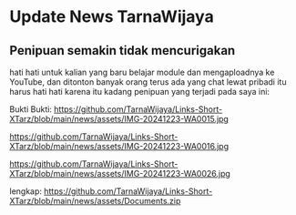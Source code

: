 # Update News TarnaWijaya

## Penipuan semakin tidak mencurigakan
hati hati untuk kalian yang baru belajar module dan mengaploadnya ke YouTube,
dan ditonton banyak orang terus ada yang chat lewat pribadi itu harus hati hati
karena itu kadang penipuan yang terjadi pada saya ini:

Bukti Bukti:
https://github.com/TarnaWijaya/Links-Short-XTarz/blob/main/news/assets/IMG-20241223-WA0015.jpg

https://github.com/TarnaWijaya/Links-Short-XTarz/blob/main/news/assets/IMG-20241223-WA0016.jpg

https://github.com/TarnaWijaya/Links-Short-XTarz/blob/main/news/assets/IMG-20241223-WA0026.jpg

lengkap:
https://github.com/TarnaWijaya/Links-Short-XTarz/blob/main/news/assets/Documents.zip